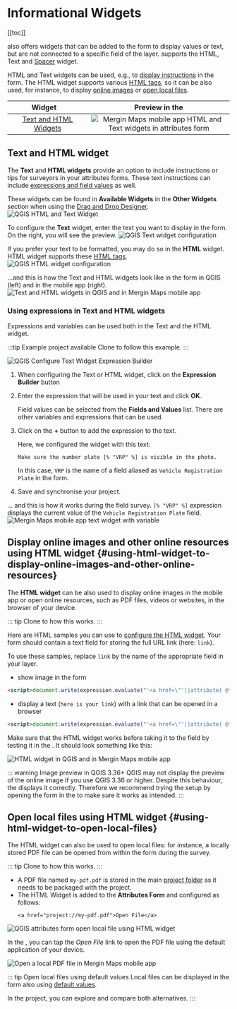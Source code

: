 # Informational Widgets
[[toc]]

<QGISHelp ver="latest" link="/user_manual/working_with_vector/vector_properties.html#other-widgets" text="QGIS" /> also offers widgets that can be added to the form to display values or text, but are not connected to a specific field of the layer. <MainPlatformName /> supports the HTML, Text and [Spacer](../form-layout/#spacer-widget) widget. 

HTML and Text widgets can be used, e.g., to [display instructions](#text-and-html-widget) in the form. The HTML widget supports various [HTML tags](https://doc.qt.io/qt-6/richtext-html-subset.html#supported-tags), so it can be also used, for instance, to display [online images](#using-html-widget-to-display-online-images-and-other-online-resources) or [open local files](#using-html-widget-to-open-local-files).

|<div style="width:150px"> Widget </div> |Preview in the <MobileAppNameShort />|
|:---:|:---:|
[Text and HTML Widgets](#text-and-html-widget) | ![Mergin Maps mobile app HTML and Text widgets in attributes form](../form-widgets/mobile-form-info-widgets.webp "Mergin Maps mobile app HTML and Text widgets in attributes form")  |


## Text and HTML widget
The **Text** and **HTML widgets** provide an option to include instructions or tips for surveyors in your attributes forms. These text instructions can include [expressions and field values](#using-expressions-in-text-and-html-widgets) as well. 

These widgets can be found in **Available Widgets** in the **Other Widgets** section when using the [Drag and Drop Designer](../form-layout/#qgis-drag-and-drop-designer).
![QGIS HTML and Text Widget](./qgis-form-html-text-widget.jpg "QGIS HTML and Text Widget")

To configure the **Text** widget, enter the text you want to display in the form. On the right, you will see the preview.
![QGIS Text widget configuration](./qgis-configure-text-widget.jpg "QGIS Text widget configuration")

If you prefer your text to be formatted, you may do so in the **HTML** widget. HTML widget supports these [HTML tags](https://doc.qt.io/qt-6/richtext-html-subset.html#supported-tags).
![QGIS HTML widget configuration](./qgis-configure-html-widget.jpg "QGIS HTML widget configuration")

...and this is how the Text and HTML widgets look like in the form in QGIS (left) and in the mobile app (right).
![Text and HTML widgets in QGIS and in Mergin Maps mobile app](./qgis-form-text-html.jpg "Text and HTML widgets in QGIS and in Mergin Maps mobile app")

### Using expressions in Text and HTML widgets
Expressions and variables can be used both in the Text and the HTML widget.

:::tip Example project available
Clone <MerginMapsProject id="documentation/form_cascade" /> to follow this example.
:::

![QGIS Configure Text Widget Expression Builder](./qgis-text-widget-expression.gif "QGIS Configure Text Widget Expression Builder")

1. When configuring the Text or HTML widget, click on the **Expression Builder** button
2. Enter the expression that will be used in your text and click **OK**.

   Field values can be selected from the **Fields and Values** list. There are other variables and expressions that can be used.

3. Click on the **+** button to add the expression to the text.

   Here, we configured the widget with this text:
   
   `Make sure the number plate [% "VRP" %] is visible in the photo.`
   
   In this case, `VRP` is the name of a field aliased as `Vehicle Registration Plate` in the form.

4. Save and synchronise your project. 

... and this is how it works during the field survey. `[% "VRP" %]` expression displays the current value of the `Vehicle Registration Plate` field.
![Mergin Maps mobile app text widget with variable](./mobile-text-widget-expression.jpg "Mergin Maps mobile app text widget with variable")

## Display online images and other online resources using HTML widget {#using-html-widget-to-display-online-images-and-other-online-resources}
The **HTML widget** can be also used to display online images in the mobile app or open online resources, such as PDF files, videos or websites, in the browser of your device.

::: tip
Clone <MerginMapsProject id="documentation/forms-display-images-and-files" /> to how this works.
:::

Here are HTML samples you can use to [configure the HTML widget](#using-expressions-in-text-and-html-widgets). Your form should contain a text field for storing the full URL link (here: `link`).

To use these samples, replace `link` by the name of the appropriate field in your layer. 

- show image in the form

```html
<script>document.write(expression.evaluate("'<a href=\"'||attribute( @feature, 'link' )||'\"><img src=\"'||attribute( @feature, 'link' )||'\" width=300></a>'"));</script>
```

- display a text (`here is your link`) with a link that can be opened in a browser
```html
<script>document.write(expression.evaluate("'<a href=\"'||attribute( @feature, 'link' )||'\">here is your link</a>'"));</script>
```

Make sure that the HTML widget works before taking it to the field by testing it in the <MobileAppNameShort />. It should look something like this:

![HTML widget in QGIS and in Mergin Maps mobile app](./qgis-mobile-html-form.jpg "HTML widget in QGIS and in Mergin Maps mobile app")

::: warning Image preview in QGIS 3.36+
QGIS may not display the preview of the online image if you use QGIS 3.36 or higher. Despite this behaviour, the <MobileAppNameShort /> displays it correctly. Therefore we recommend trying the setup by opening the form in the <MobileAppNameShort /> to make sure it works as intended.
:::


## Open local files using HTML widget {#using-html-widget-to-open-local-files}
The HTML widget can also be used to open local files: for instance, a locally stored PDF file can be opened from within the form during the survey.

::: tip
Clone <MerginMapsProject id="documentation/forms-display-images-and-files" /> to how this works.
:::

- A PDF file named `my-pdf.pdf` is stored in the main [project folder](../../manage/project/#mergin-maps-project-folder) as it needs to be packaged with the project.
- The HTML Widget is added to the **Attributes Form** and configured as follows:
   ```
   <a href="project://my-pdf.pdf">Open File</a>
   ```

![QGIS attributes form open local file using HTML widget](./qgis-form-open-file-html-widget.jpg "QGIS attributes form open local file using HTML widget")

In the <MobileAppNameShort />, you can tap the *Open File* link to open the PDF file using the default application of your device.

![Open a local PDF file in Mergin Maps mobile app](./mobile-forms-open-file-html-widget.jpg "Open a local PDF file in Mergin Maps mobile app")

::: tip Open local files using default values
Local files can be displayed in the form also using [default values](../open-file/#open-local-files-using-default-values). 

In the <MerginMapsProject id="documentation/forms-display-images-and-files" /> project, you can explore and compare both alternatives.
:::
